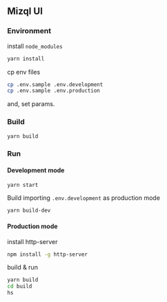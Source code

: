 ## Mizql UI

### Environment
install `node_modules`
```bash
yarn install
```

cp env files
```bash
cp .env.sample .env.development
cp .env.sample .env.production
```

and, set params.

### Build
```bash
yarn build
```

### Run
#### Development mode
```bash
yarn start
```

Build importing `.env.development` as production mode
```bash
yarn build-dev
```

#### Production mode
install http-server
```bash
npm install -g http-server
```

build & run
```bash
yarn build
cd build
hs
```